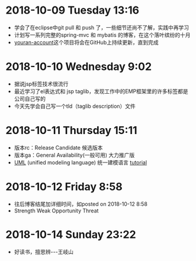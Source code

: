 # 2018-10-09 Tuesday 13:16
* 学会了在eclipse中git pull 和 push 了，一些细节还尚不了解，实践中再学习  
* 计划写一系列完整的spring-mvc 和 mybatis 的博客，在这个落叶缤纷的十月  
* [youran-account](https://github.com/mitrecx/youranAccount)这个项目将会在GitHub上持续更新，直到完成  

# 2018-10-10 Wednesday 9:02 
* 据说jsp标签技术很流行
* 最近学习了el表达式和 jsp taglib，发现工作中的EMP框架里的许多标签都是公司自己写的
* 今天先学会自己写一个tld（taglib description）文件

# 2018-10-11 Thursday 15:11
* 版本rc：Release Candidate 候选版本
* 版本ga：General Availability(一般可用) 大力推广版
* [UML](https://en.wikipedia.org/wiki/Unified_Modeling_Language) (unified modeling language) 统一建模语言 [tutorial](https://www.tutorialspoint.com/uml/index.htm)
# 2018-10-12 Friday 8:58
* 往后博客结尾加详细时间，如posted on 2018-10-12 8:58
* Strength Weak Opportunity Threat

# 2018-10-14 Sunday 23:22
* 好读书，擅思辨---王岐山
